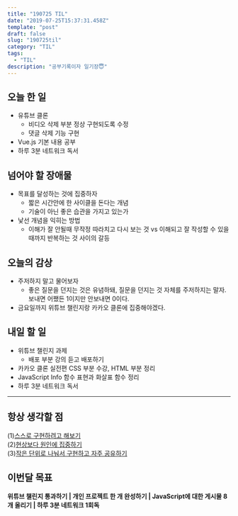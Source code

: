 ```yaml
---
title: "190725 TIL"
date: "2019-07-25T15:37:31.458Z"
template: "post"
draft: false
slug: "190725til"
category: "TIL"
tags:
  - "TIL"
description: "공부기록이자 일기장😇"
---
```


## 오늘 한 일

- 유튜브 클론
  - 비디오 삭제 부분 정상 구현되도록 수정
  - 댓글 삭제 기능 구현
- Vue.js 기본 내용 공부
- 하루 3분 네트워크 독서

## 넘어야 할 장애물

- 목표를 달성하는 것에 집중하자
  - 짧은 시간안에 한 사이클을 돈다는 개념
  - 기술이 아닌 좋은 습관을 가지고 있는가
- 낯선 개념을 익히는 방법
  - 이해가 잘 안될때 무작정 따라치고 다시 보는 것 vs 이해되고 잘 작성할 수 있을때까지 반복하는 것 사이의 갈등

## 오늘의 감상

- 주저하지 말고 물어보자
  - 좋은 질문을 던지는 것은 유념하돼, 질문을 던지는 것 자체를 주저하지는 말자. 보내면 어쨌든 1이지만 안보내면 0이다.
- 금요일까지 위튜브 챌린지랑 카카오 클론에 집중해야겠다.

## 내일 할 일

- 위튜브 챌린지 과제
  - 배포 부분 강의 듣고 배포하기
- 카카오 클론 실전편 CSS 부분 수강, HTML 부분 정리
- JavaScript Info 함수 표현과 화살표 함수 정리
- 하루 3분 네트워크 독서

---



## 항상 생각할 점

(1)<u>스스로 구현하려고 해보기</u> <br>(2)<u>현상보다 원인에 집중하기</u> <br>(3)<u>작은 단위로 나눠서 구현하고 자주 공유하기</u>



## 이번달 목표

**위튜브 챌린지 통과하기 | 개인 프로젝트 한 개 완성하기 | JavaScript에 대한 게시물 8개 올리기 | 하루 3분 네트워크 1회독**

